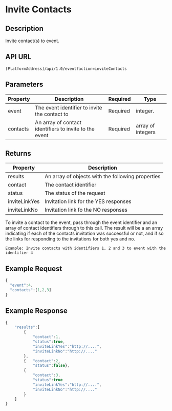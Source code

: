 # Invite Contacts

## Description

Invite contact\(s\) to event.

## API URL

`[PlatformAddress]/api/1.0/event?action=inviteContacts`

## Parameters

| Property | Description | Required | Type |
| --- | --- | --- | --- |
| event | The event identifier to invite the contact to | Required | integer. |
| contacts | An array of contact identifiers to invite to the event | Required | array of integers |

## Returns

| Property | Description |
| --- | --- |
| results | An array of objects with the following properties |
| contact | The contact identifier |
| status | The status of the request |
| inviteLinkYes | Invitation link for the YES responses |
| inviteLinkNo | Invitation link fo the NO responses |

To invite a contact to the event, pass through the event identifier and an array of contact identifiers through to this call. The result will be a an array indicating if each of the contacts invitation was successful or not, and if so the links for responding to the invitations for both yes and no.

`Example: Invite contacts with identifiers 1, 2 and 3 to event with the identifier 4`

## Example Request

```javascript
{
  "event":4,
  "contacts":[1,2,3]
}
```

## Example Response

```javascript
{
    "results":[
        {
            "contact":1,
            "status":true,
            "inviteLinkYes":"http://....",
            "inviteLinkNo":"http://...."
        },
        {   "contact":2,
            "status":false},
        {
            "contact":3,
            "status":true
            "inviteLinkYes":"http://....",
            "inviteLinkNo":"http://...."
        }
    ]
}
```


